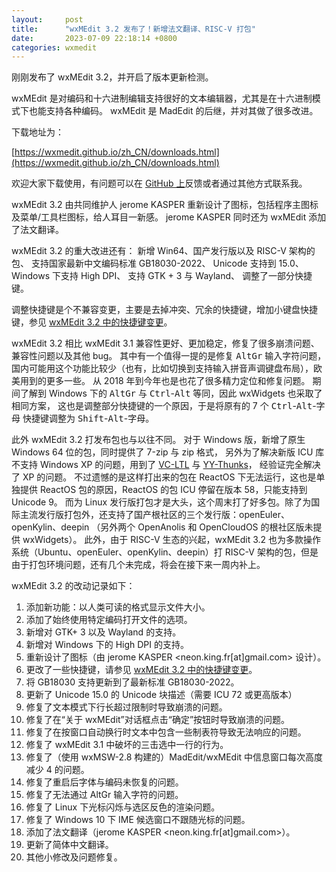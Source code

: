 ```yaml
---
layout:     post
title:      "wxMEdit 3.2 发布了！新增法文翻译、RISC-V 打包"
date:       2023-07-09 22:18:14 +0800
categories: wxmedit
---
```

刚刚发布了 wxMEdit 3.2，并开启了版本更新检测。

wxMEdit 是对编码和十六进制编辑支持很好的文本编辑器，尤其是在十六进制模式下也能支持各种编码。
wxMEdit 是 MadEdit 的后继，并对其做了很多改进。

下载地址为：

[https://wxmedit.github.io/zh_CN/downloads.html](https://wxmedit.github.io/zh_CN/downloads.html)

欢迎大家下载使用，有问题可以在 [GitHub 上](https://github.com/wxMEdit/wxMEdit/issues)反馈或者通过其他方式联系我。

<!--more-->

wxMEdit 3.2 由共同维护人 jerome KASPER 重新设计了图标，包括程序主图标及菜单/工具栏图标，给人耳目一新感。
jerome KASPER 同时还为 wxMEdit 添加了法文翻译。

wxMEdit 3.2 的重大改进还有：
新增 Win64、国产发行版以及 RISC-V 架构的包、
支持国家最新中文编码标准 GB18030-2022、
Unicode 支持到 15.0、
Windows 下支持 High DPI、
支持 GTK + 3 与 Wayland、
调整了一部分快捷键。

调整快捷键是个不兼容变更，主要是去掉冲突、冗余的快捷键，增加小键盘快捷键，参见 [wxMEdit 3.2 中的快捷键变更](https://github.com/wxMEdit/wxMEdit/wiki/Keyboard-shortcuts-change-in-wxMEdit-3.2)。

wxMEdit 3.2 相比 wxMEdit 3.1 兼容性更好、更加稳定，修复了很多崩溃问题、兼容性问题以及其他 bug。
其中有一个值得一提的是修复 <kbd>AltGr</kbd> 输入字符问题，
国内可能用这个功能比较少（也有，比如切换到支持输入拼音声调键盘布局），欧美用到的更多一些。
从 2018 年到今年也是也花了很多精力定位和修复问题。
期间了解到 Windows 下的 <kbd>AltGr</kbd> 与 <kbd>Ctrl</kbd>-<kbd>Alt</kbd> 等同，因此 wxWidgets 也采取了相同方案，
这也是调整部分快捷键的一个原因，于是将原有的 7 个 <kbd>Ctrl</kbd>-<kbd>Alt</kbd>-<kbd>字母</kbd> 快捷键调整为
<kbd>Shift</kbd>-<kbd>Alt</kbd>-<kbd>字母</kbd>。

此外 wxMEdit 3.2 打发布包也与以往不同。
对于 Windows 版，新增了原生 Windows 64 位的包，同时提供了 7-zip 与 zip 格式，
另外为了解决新版 ICU 库不支持 Windows XP 的问题，用到了 [VC-LTL](https://github.com/Chuyu-Team/VC-LTL5) 与 [YY-Thunks](https://github.com/Chuyu-Team/YY-Thunks)，
经验证完全解决了 XP 的问题。
不过遗憾的是这样打出来的包在 ReactOS 下无法运行，这也是单独提供 ReactOS 包的原因，ReactOS 的包 ICU 停留在版本 58，只能支持到 Unicode 9。
而为 Linux 发行版打包才是大头，这个周末打了好多包。除了为国际主流发行版打包外，还支持了国产根社区的三个发行版：openEuler、openKylin、deepin
（另外两个 OpenAnolis 和 OpenCloudOS 的根社区版未提供 wxWidgets）。
此外，由于 RISC-V 生态的兴起，wxMEdit 3.2 也为多款操作系统（Ubuntu、openEuler、openKylin、deepin）打 RISC-V 架构的包，但是由于打包环境问题，还有几个未完成，将会在接下来一周内补上。

wxMEdit 3.2 的改动记录如下：
1. 添加新功能：以人类可读的格式显示文件大小。
2. 添加了始终使用特定编码打开文件的选项。
3. 新增对 GTK+ 3 以及 Wayland 的支持。
4. 新增对 Windows 下的 High DPI 的支持。
5. 重新设计了图标（由 jerome KASPER <neon.king.fr[at]gmail.com> 设计）。
6. 更改了一些快捷键，请参见 [wxMEdit 3.2 中的快捷键变更](https://github.com/wxMEdit/wxMEdit/wiki/Keyboard-shortcuts-change-in-wxMEdit-3.2)。
7. 将 GB18030 支持更新到了最新标准 GB18030-2022。
8. 更新了 Unicode 15.0 的 Unicode 块描述（需要 ICU 72 或更高版本）
9. 修复了文本模式下行长超过限制时导致崩溃的问题。
10. 修复了在“关于 wxMEdit”对话框点击“确定”按钮时导致崩溃的问题。
11. 修复了在按窗口自动换行时文本中包含一些制表符导致无法响应的问题。
12. 修复了 wxMEdit 3.1 中破坏的三击选中一行的行为。
13. 修复了（使用 wxMSW-2.8 构建的）MadEdit/wxMEdit 中信息窗口每次高度减少 4 的问题。
14. 修复了重启后字体与编码未恢复的问题。
15. 修复了无法通过 AltGr 输入字符的问题。
16. 修复了 Linux 下光标闪烁与选区反色的渲染问题。
17. 修复了 Windows 10 下 IME 候选窗口不跟随光标的问题。
18. 添加了法文翻译（jerome KASPER <neon.king.fr[at]gmail.com>）。
19. 更新了简体中文翻译。
20. 其他小修改及问题修复。

